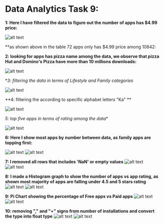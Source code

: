 # Data Analytics Task 9:

**1: Here I have filtered the data to figure out the number of apps has $4.99 price:**

![alt text](https://github.com/AI-MOO/IoT_LAB/blob/master/week%205/06-07-2020%20Sun%23Task%209/1.png)

**as shown above in the table 72 apps only has $4.99 price among 10842:


**2: looking for apps has pizza name among the data, we observe that pizza Hut and Domino's Pizza have more than 10 millions downloads:**

![alt text](https://github.com/AI-MOO/IoT_LAB/blob/master/week%205/06-07-2020%20Sun%23Task%209/2.png)


**3: filtering the data in terms of Lifestyle and Family categories*

![alt text](https://github.com/AI-MOO/IoT_LAB/blob/master/week%205/06-07-2020%20Sun%23Task%209/3.png)

**4: filtering the according to specific alphabet letters "Ka" **

![alt text](https://github.com/AI-MOO/IoT_LAB/blob/master/week%205/06-07-2020%20Sun%23Task%209/4.png)

*5: top five apps in terms of rating among the data**

![alt text](https://github.com/AI-MOO/IoT_LAB/blob/master/week%205/06-07-2020%20Sun%23Task%209/5.png)

**6: Here I show most apps by number between data, as family apps are topping first:**

![alt text](https://github.com/AI-MOO/IoT_LAB/blob/master/week%205/06-07-2020%20Sun%23Task%209/6.png)
![alt text](https://github.com/AI-MOO/IoT_LAB/blob/master/week%205/06-07-2020%20Sun%23Task%209/7.png)


**7: I removed all rows that includes 'NaN' or empty values**
![alt text](https://github.com/AI-MOO/IoT_LAB/blob/master/week%205/06-07-2020%20Sun%23Task%209/8.png)
![alt text](https://github.com/AI-MOO/IoT_LAB/blob/master/week%205/06-07-2020%20Sun%23Task%209/9.png)

**8: I made a Histogram graph to show the number of apps vs app rating, as shown most majority of apps are falling under 4.5 and 5 stars rating**
![alt text](https://github.com/AI-MOO/IoT_LAB/blob/master/week%205/06-07-2020%20Sun%23Task%209/10.png)
![alt text](https://github.com/AI-MOO/IoT_LAB/blob/master/week%205/06-07-2020%20Sun%23Task%209/10.1.png)

**9: Pi Chart showing the percentage of Free apps vs Paid apps**
![alt text](https://github.com/AI-MOO/IoT_LAB/blob/master/week%205/06-07-2020%20Sun%23Task%209/11.png)
![alt text](https://github.com/AI-MOO/IoT_LAB/blob/master/week%205/06-07-2020%20Sun%23Task%209/11.1.png)

**10: removing "," and "+" signs from number of installations and convert the type into float type**
![alt text](https://github.com/AI-MOO/IoT_LAB/blob/master/week%205/06-07-2020%20Sun%23Task%209/12.png)
![alt text](https://github.com/AI-MOO/IoT_LAB/blob/master/week%205/06-07-2020%20Sun%23Task%209/13.png)
